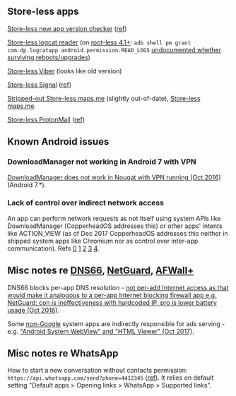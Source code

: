 ## Store-less apps

[Store-less new app version checker](https://f-droid.org/en/packages/fr.kwiatkowski.ApkTrack/) ([ref](https://blog.torproject.org/mission-improbable-hardening-android-security-and-privacy#Changes))

[Store-less logcat reader](https://f-droid.org/en/packages/com.dp.logcatapp/) (on [root-less 4.1+](https://android.stackexchange.com/questions/157/does-access-to-logcat-need-root/7260#7260): `adb shell pm grant com.dp.logcatapp android.permission.READ_LOGS` [undocumented whether surviving reboots/upgrades](https://developer.android.com/studio/command-line/adb#pm))

[Store-less Viber](https://download.viber.com/viber.apk) (looks like old version)

[Store-less Signal](https://signal.org/android/apk/) ([ref](https://whispersystems.discoursehosting.net/t/how-to-get-signal-apks-outside-of-the-google-play-store/808))

[Stripped-out Store-less maps.me](https://f-droid.org/en/packages/com.github.axet.maps/) (slightly out-of-date), [Store-less maps.me](https://maps.me/apk/).

[Store-less ProtonMail](https://www.apkmirror.com/apk/protonmail/protonmail-encrypted-email/) ([ref](https://protonmail.uservoice.com/forums/284483-feedback/suggestions/12843543-android-apk-download))

## Known Android issues

### DownloadManager not working in Android 7 with VPN

[DownloadManager does not work in Nougat with VPN running (Oct 2016)](https://github.com/julian-klode/dns66/issues/31#issuecomment-256695500) (Android 7.*).

### Lack of control over indirect network access

An app can perform network requests as not itself using system APIs like DownloadManager (CopperheadOS addresses this) or other apps' intents like ACTION_VIEW (as of Dec 2017 CopperheadOS addresses this neither in shipped system apps like Chromium nor as control over inter-app communication).
Refs [0](https://github.com/ukanth/afwall/issues/848) [1](https://www.reddit.com/r/CopperheadOS/comments/7j57zd/gboard_privacy_and_security/dr5272t/) [2](https://www.reddit.com/r/CopperheadOS/comments/7j57zd/gboard_privacy_and_security/dr586zd/) [3](https://www.reddit.com/r/CopperheadOS/comments/7j57zd/gboard_privacy_and_security/dr5frsc/) [4](https://copperhead.co/android/docs/usage_guide#network-permission).

## Misc notes re [DNS66](https://f-droid.org/en/packages/org.jak_linux.dns66/), [NetGuard](https://f-droid.org/en/packages/eu.faircode.netguard/), [AFWall+](https://f-droid.org/en/packages/dev.ukanth.ufirewall/)

DNS66 blocks per-app DNS resolution - [not per-add Internet access as that would make it analogous to a per-app Internet blocking firewall app e.g. NetGuard: con is ineffectiveness with hardcoded IP, pro is lower battery usage (Oct 2016)](https://github.com/julian-klode/dns66/issues/30#issuecomment-256664179).

Some [non-Google](https://github.com/julian-klode/dns66/issues/125#issuecomment-379421006) system apps are indirectly responsible for ads serving - e.g. ["Android System WebView" and "HTML Viewer" (Oct 2017)](https://github.com/julian-klode/dns66/issues/125#issuecomment-335353015).

## Misc notes re WhatsApp

How to start a new conversation without contacts permission: `https://api.whatsapp.com/send?phone=4412345` ([ref](https://tech.tiq.cc/2017/09/how-to-bypass-the-contacts-permission-requirement-for-whatsapp-on-android/)).
It relies on default setting "Default apps > Opening links > WhatsApp > Supported links".
